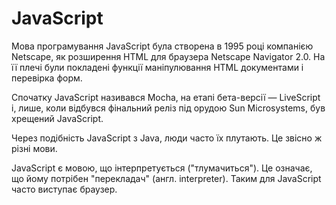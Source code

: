 # JavaScript

Мова програмування JavaScript була створена в 1995 році компанією Netscape, як розширення HTML для браузера Netscape Navigator 2.0. На її плечі були покладені функції маніпулювання HTML документами і перевірка форм. 

Спочатку JavaScript називався Mocha, на етапі бета-версії — LiveScript і, лише, коли відбувся фінальний реліз під орудою Sun Microsystems, був хрещений JavaScript.

Через подібність JavaScript з Java, люди часто їх плутають. Це звісно ж різні мови. 

JavaScript є мовою, що інтерпретується ("тлумачиться"). Це означає, що йому потрібен "перекладач" (англ. interpreter). Таким для JavaScript часто виступає браузер.